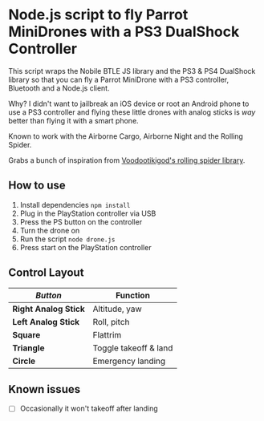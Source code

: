 # Node.js script to fly Parrot MiniDrones with a PS3 DualShock Controller
This script wraps the Nobile BTLE JS library and the PS3 & PS4 DualShock library so that you can fly a Parrot MiniDrone with a PS3 controller, Bluetooth and a Node.js client.

Why? I didn't want to jailbreak an iOS device or root an Android phone to use a PS3 controller and flying these little drones with analog sticks is _way_ better than flying it with a smart phone.

Known to work with the Airborne Cargo, Airborne Night and the Rolling Spider.

Grabs a bunch of inspiration from [Voodootikigod's rolling spider library](https://github.com/voodootikigod/node-rolling-spider).

## How to use

1. Install dependencies `npm install`
1. Plug in the PlayStation controller via USB
1. Press the PS button on the controller
1. Turn the drone on
1. Run the script `node drone.js`
1. Press start on the PlayStation controller

## Control Layout
*Button* | Function
--- | ---
**Right Analog Stick** | Altitude, yaw
**Left Analog Stick** | Roll, pitch
**Square** | Flattrim
**Triangle** | Toggle takeoff & land
**Circle** | Emergency landing

## Known issues

- [ ] Occasionally it won't takeoff after landing